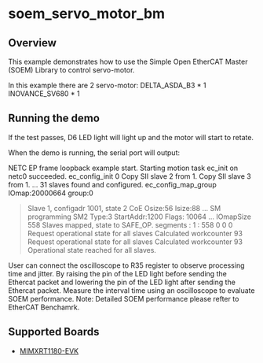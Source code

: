 # soem_servo_motor_bm

## Overview
This example demonstrates how to use the Simple Open EtherCAT Master (SOEM) Library to control servo-motor.

In this example there are 2 servo-motor:
	DELTA_ASDA_B3  * 1
	INOVANCE_SV680 * 1


## Running the demo
If the test passes, D6 LED light will light up and the motor will start to retate.

When the demo is running, the serial port will output:

NETC EP frame loopback example start.
Starting motion task
ec_init on netc0 succeeded.
ec_config_init 0
Copy SII slave 2 from 1.
Copy SII slave 3 from 1.
...
31 slaves found and configured.
ec_config_map_group IOmap:20000664 group:0
>Slave 1, configadr 1001, state  2
CoE Osize:56 Isize:88
...
SM programming
SM2 Type:3 
StartAddr:1200 Flags:   10064
...
IOmapSize 558
Slaves mapped, state to SAFE_OP.
segments : 1 : 558 0 0 0
Request operational state for all slaves
Calculated workcounter 93
Request operational state for all slaves
Calculated workcounter 93
Operational state reached for all slaves.


User can connect the oscilloscope to R35 register to observe processing time and jitter.
By raising the pin of the LED light before sending the Ethercat packet and lowering the pin of the LED light after sending the Ethercat packet. Measure the interval time using an oscilloscope to evaluate SOEM performance.
Note: Detailed SOEM performance please refter to EtherCAT Benchamrk.

## Supported Boards
- [MIMXRT1180-EVK](../../../_boards/evkmimxrt1180/soem_examples/soem_servo_motor/bm/example_board_readme.md)
